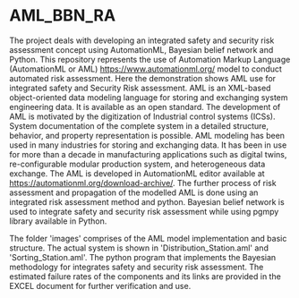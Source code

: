 # AML_BBN_RA
The project deals with developing an integrated safety and security risk assessment concept using AutomationML, Bayesian belief network and Python. This repository represents the use of Automation Markup Language (AutomationML or AML) https://www.automationml.org/ model to conduct automated risk assessment. Here the demonstration shows AML use for integrated safety and Security Risk assessment. AML is an XML-based object-oriented data modeling language for storing and exchanging system engineering data. It is available as an open standard. The development of AML is motivated by the digitization of Industrial control systems (ICSs). System documentation of the complete system in a detailed structure, behavior, and property representation is possible. AML modeling has been used in many industries for storing and exchanging data. It has been in use for more than a decade in manufacturing applications such as digital twins, re-configurable modular production system, and heterogeneous data exchange. The AML is developed in AutomationML editor available at https://automationml.org/download-archive/. The further process of risk assessment and propagation of the modelled AML is done using an integrated risk assessment method and python. Bayesian belief network is used to integrate safety and security risk assessment while using pgmpy library available in Python.

The folder 'images' comprises of the AML model implementation and basic structure. The actual system is shown in 'Distribution_Station.aml' and 'Sorting_Station.aml'. The python program that implements the Bayesian methodology for integrates safety and security risk assessment. The estimated failure rates of the components and its links are provided in the EXCEL document for further verification and use.
